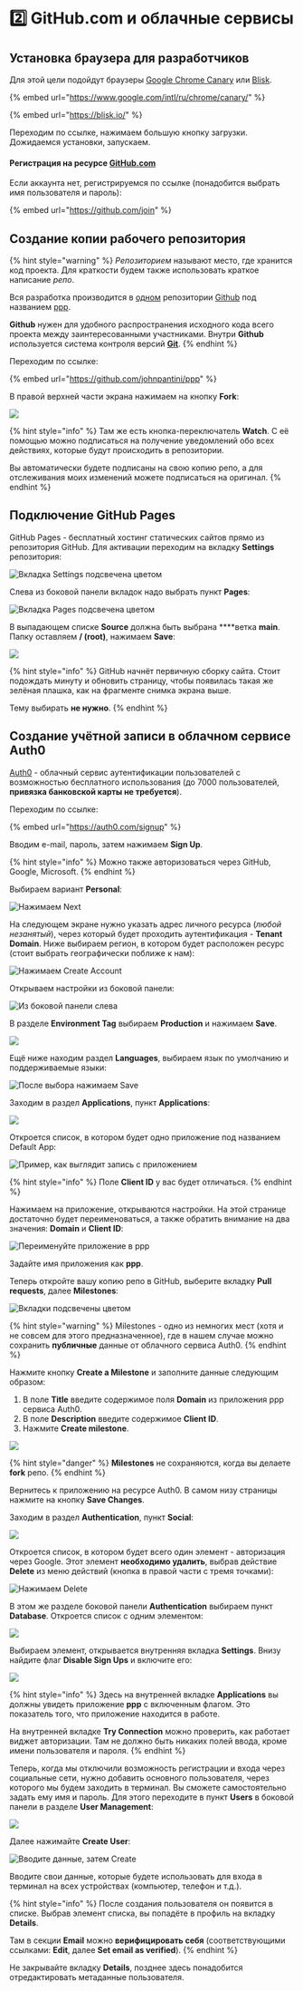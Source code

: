 # 2️⃣ GitHub.com и облачные сервисы

## Установка браузера для разработчиков

Для этой цели подойдут браузеры [Google Chrome Canary](https://www.google.com/intl/ru/chrome/canary/) или [Blisk](https://blisk.io/).

{% embed url="https://www.google.com/intl/ru/chrome/canary/" %}

{% embed url="https://blisk.io/" %}

Переходим по ссылке, нажимаем большую кнопку загрузки. Дожидаемся установки, запускаем.

#### Регистрация на ресурсе [GitHub.com](https://github.com/)

Если аккаунта нет, регистрируемся по ссылке \(понадобится выбрать имя пользователя и пароль\):

{% embed url="https://github.com/join" %}

## Создание копии рабочего репозитория

{% hint style="warning" %}
_Репозиторием_ называют место, где хранится код проекта. Для краткости будем также использовать краткое написание _репо_.

Вся разработка производится в [одном](https://ru.wikipedia.org/wiki/%D0%9C%D0%BE%D0%BD%D0%BE%D1%80%D0%B5%D0%BF%D0%BE%D0%B7%D0%B8%D1%82%D0%BE%D1%80%D0%B8%D0%B9) репозитории [Github](https://github.com/) под названием [ppp](https://github.com/johnpantini/ppp).

**Github** нужен для удобного распространения исходного кода всего проекта между заинтересованными участниками. Внутри **Github** используется система контроля версий [**Git**](https://ru.wikipedia.org/wiki/Git).
{% endhint %}

Переходим по ссылке:

{% embed url="https://github.com/johnpantini/ppp" %}

В правой верхней части экрана нажимаем на кнопку **Fork**:

![](../.gitbook/assets/image%20%28250%29.png)

{% hint style="info" %}
Там же есть кнопка-переключатель **Watch**. С её помощью можно подписаться на получение уведомлений обо всех действиях, которые будут происходить в репозитории.

Вы автоматически будете подписаны на свою копию репо, а для отслеживания моих изменений можете подписаться на оригинал.
{% endhint %}

## Подключение GitHub Pages

GitHub Pages - бесплатный хостинг статических сайтов прямо из репозитория GitHub. Для активации переходим на вкладку **Settings** репозитория:

![&#x412;&#x43A;&#x43B;&#x430;&#x434;&#x43A;&#x430; Settings &#x43F;&#x43E;&#x434;&#x441;&#x432;&#x435;&#x447;&#x435;&#x43D;&#x430; &#x446;&#x432;&#x435;&#x442;&#x43E;&#x43C;](../.gitbook/assets/image%20%28276%29.png)

Слева из боковой панели вкладок надо выбрать пункт **Pages**:

![&#x412;&#x43A;&#x43B;&#x430;&#x434;&#x43A;&#x430; Pages &#x43F;&#x43E;&#x434;&#x441;&#x432;&#x435;&#x447;&#x435;&#x43D;&#x430; &#x446;&#x432;&#x435;&#x442;&#x43E;&#x43C;](../.gitbook/assets/image%20%28237%29.png)

В выпадающем списке **Source** должна быть выбрана ****ветка **main**. Папку оставляем **/ \(root\)**, нажимаем **Save**:

![](../.gitbook/assets/image%20%28275%29.png)

{% hint style="info" %}
GitHub начнёт первичную сборку сайта. Стоит подождать минуту и обновить страницу, чтобы появилась такая же зелёная плашка, как на фрагменте снимка экрана выше.

Тему выбирать **не нужно**.
{% endhint %}

## Создание учётной записи в облачном сервисе Auth0

[Auth0](https://auth0.com/) - облачный сервис аутентификации пользователей с возможностью бесплатного использования \(до 7000 пользователей, **привязка банковской карты не требуется**\).

Переходим по ссылке:

{% embed url="https://auth0.com/signup" %}

Вводим e-mail, пароль, затем нажимаем **Sign Up**.

{% hint style="info" %}
Можно также авторизоваться через GitHub, Google, Microsoft.
{% endhint %}

Выбираем вариант **Personal**:

![&#x41D;&#x430;&#x436;&#x438;&#x43C;&#x430;&#x435;&#x43C; Next](../.gitbook/assets/image%20%28255%29.png)

На следующем экране нужно указать адрес личного ресурса \(_любой незанятый_\), через который будет проходить аутентификация - **Tenant Domain**. Ниже выбираем регион, в котором будет расположен ресурс \(стоит выбрать географически поближе к нам\):

![&#x41D;&#x430;&#x436;&#x438;&#x43C;&#x430;&#x435;&#x43C; Create Account](../.gitbook/assets/image%20%28258%29.png)

Открываем настройки из боковой панели:

![&#x418;&#x437; &#x431;&#x43E;&#x43A;&#x43E;&#x432;&#x43E;&#x439; &#x43F;&#x430;&#x43D;&#x435;&#x43B;&#x438; &#x441;&#x43B;&#x435;&#x432;&#x430;](../.gitbook/assets/image%20%28265%29.png)

В разделе **Environment Tag** выбираем **Production** и нажимаем **Save**.

![](../.gitbook/assets/image%20%28257%29.png)

Ещё ниже находим раздел **Languages**, выбираем язык по умолчанию и поддерживаемые языки:

![&#x41F;&#x43E;&#x441;&#x43B;&#x435; &#x432;&#x44B;&#x431;&#x43E;&#x440;&#x430; &#x43D;&#x430;&#x436;&#x438;&#x43C;&#x430;&#x435;&#x43C; Save](../.gitbook/assets/image%20%28270%29.png)

Заходим в раздел **Applications**, пункт **Applications**:

![](../.gitbook/assets/image%20%28254%29.png)

Откроется список, в котором будет одно приложение под названием Default App:

![&#x41F;&#x440;&#x438;&#x43C;&#x435;&#x440;, &#x43A;&#x430;&#x43A; &#x432;&#x44B;&#x433;&#x43B;&#x44F;&#x434;&#x438;&#x442; &#x437;&#x430;&#x43F;&#x438;&#x441;&#x44C; &#x441; &#x43F;&#x440;&#x438;&#x43B;&#x43E;&#x436;&#x435;&#x43D;&#x438;&#x435;&#x43C;](../.gitbook/assets/image%20%28262%29.png)

{% hint style="info" %}
Поле **Client ID** у вас будет отличаться.
{% endhint %}

Нажимаем на приложение, открываются настройки. На этой странице достаточно будет переименоваться, а также обратить внимание на два значения: **Domain** и **Client ID**:

![&#x41F;&#x435;&#x440;&#x435;&#x438;&#x43C;&#x435;&#x43D;&#x443;&#x439;&#x442;&#x435; &#x43F;&#x440;&#x438;&#x43B;&#x43E;&#x436;&#x435;&#x43D;&#x438;&#x435; &#x432; ppp](../.gitbook/assets/image%20%28272%29.png)

Задайте имя приложения как **ppp**.

Теперь откройте вашу копию репо в GitHub, выберите вкладку **Pull requests**, далее **Milestones**:

![&#x412;&#x43A;&#x43B;&#x430;&#x434;&#x43A;&#x438; &#x43F;&#x43E;&#x434;&#x441;&#x432;&#x435;&#x447;&#x435;&#x43D;&#x44B; &#x446;&#x432;&#x435;&#x442;&#x43E;&#x43C;](../.gitbook/assets/image%20%28259%29.png)

{% hint style="warning" %}
Milestones - одно из немногих мест \(хотя и не совсем для этого предназначенное\), где в нашем случае можно сохранить **публичные** данные от облачного сервиса Auth0.
{% endhint %}

Нажмите кнопку **Create a Milestone** и заполните данные следующим образом:

1. В поле **Title** введите содержимое поля **Domain** из приложения ppp сервиса Auth0.
2. В поле **Description** введите содержимое **Client ID**.
3. Нажмите **Create milestone**.

![](../.gitbook/assets/image%20%28263%29.png)

{% hint style="danger" %}
**Milestones** не сохраняются, когда вы делаете **fork** репо.
{% endhint %}

Вернитесь к приложению на ресурсе Auth0. В самом низу страницы нажмите на кнопку **Save Changes**.

Заходим в раздел **Authentication**, пункт **Social**:

![](../.gitbook/assets/image%20%28269%29.png)

Откроется список, в котором будет всего один элемент - авторизация через Google. Этот элемент **необходимо удалить**, выбрав действие **Delete** из меню действий \(кнопка в правой части с тремя точками\):

![&#x41D;&#x430;&#x436;&#x438;&#x43C;&#x430;&#x435;&#x43C; Delete](../.gitbook/assets/image%20%28274%29.png)

В этом же разделе боковой панели **Authentication** выбираем пункт **Database**. Откроется список с одним элементом:

![](../.gitbook/assets/image%20%28267%29.png)

Выбираем элемент, открывается внутренняя вкладка **Settings**. Внизу найдите флаг **Disable Sign Ups** и включите его:

![](../.gitbook/assets/image%20%28260%29.png)

{% hint style="info" %}
Здесь на внутренней вкладке **Applications** вы должны увидеть приложение **ppp** с включенным флагом. Это показатель того, что приложение находится в работе.

На внутренней вкладке **Try Connection** можно проверить, как работает виджет авторизации. Там не должно быть никаких полей ввода, кроме имени пользователя и пароля.
{% endhint %}

Теперь, когда мы отключили возможность регистрации и входа через социальные сети, нужно добавить основного пользователя, через которого мы будем заходить в терминал. Вы сможете самостоятельно задать ему имя и пароль. Для этого переходите в пункт **Users** в боковой панели в разделе **User Management**:

![](../.gitbook/assets/image%20%28261%29.png)

Далее нажимайте **Create User**:

![&#x412;&#x432;&#x43E;&#x434;&#x438;&#x442;&#x435; &#x434;&#x430;&#x43D;&#x43D;&#x44B;&#x435;, &#x437;&#x430;&#x442;&#x435;&#x43C; Create](../.gitbook/assets/image%20%28253%29.png)

Вводите свои данные, которые будете использовать для входа в терминал на всех устройствах \(компьютер, телефон и т.д.\).

{% hint style="info" %}
После создания пользователя он появится в списке. Выбрав элемент списка, вы попадёте в профиль на вкладку **Details**.

Там в секции **Email** можно **верифицировать себя** \(соответствующими ссылками: **Edit**, далее **Set email as verified**\).
{% endhint %}

Не закрывайте вкладку **Details**, позднее здесь понадобится отредактировать метаданные пользователя.

